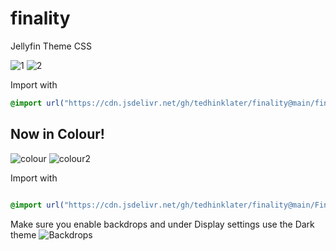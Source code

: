 # finality
Jellyfin Theme CSS

![1](https://i.imgur.com/hfpl8Ak.png)
![2](https://i.imgur.com/vFbUCUx.png)

Import with

```css
@import url("https://cdn.jsdelivr.net/gh/tedhinklater/finality@main/finality.css");

```

## Now in Colour!
![colour](https://i.imgur.com/qqAD0lt.png)
![colour2](https://i.imgur.com/kiUuVmL.png)

Import with

```css

@import url("https://cdn.jsdelivr.net/gh/tedhinklater/finality@main/Finality-Coloured.css");

```

Make sure you enable backdrops and under Display settings use the Dark theme
![Backdrops](https://i.imgur.com/18D9IO3.png)

